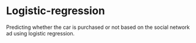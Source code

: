 # Logistic-regression
Predicting whether the car is purchased or not based on the social network ad using logistic regression.
